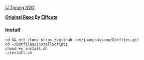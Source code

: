 [![Typing SVG](https://readme-typing-svg.demolab.com?font=Fira+Code&size=30&letterSpacing=tiny&duration=2000&pause=3000&color=F7F7F7&center=true&vCenter=true&width=435&lines=Kipi's+Dotfiles)](https://git.io/typing-svg)



**[Original Repo](https://github.com/elifouts/Dotfiles) By [Elifouts](https://github.com/elifouts)**
  

  ### Install
  ```
  cd && git clone https://github.com/juanpcastano/Dotfiles.git
  cd ~/Dotfiles/InstallScripts
  chmod +x install.sh
  ./install.sh
  ```


